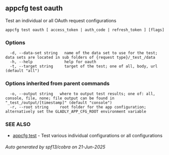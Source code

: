 ## appcfg test oauth

Test an individual or all OAuth request configurations

```
appcfg test oauth [ access_token | auth_code | refresh_token ] [flags]
```

### Options

```
  -d, --data-set string   name of the data set to use for the test; data sets are located in sub folders of {request type}/_test_/data
  -h, --help              help for oauth
  -t, --target string     target of the test; one of all, body, url (default "all")
```

### Options inherited from parent commands

```
  -o, --output string   where to output test results; one of: all, console, file, none; file output can be found in "_test_/output/[timestamp]" (default "console")
  -r, --root string     root folder for the app configuration; alternatively set the GLADLY_APP_CFG_ROOT environment variable
```

### SEE ALSO

* [appcfg test](appcfg_test.md)	 - Test various individual configurations or all configurations

###### Auto generated by spf13/cobra on 21-Jun-2025

